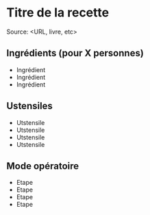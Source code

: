 # Titre de la recette

Source: <URL, livre, etc>

## Ingrédients (pour X personnes)

- Ingrédient
- Ingrédient
- Ingrédient

## Ustensiles

- Utstensile
- Utstensile
- Utstensile
- Utstensile

## Mode opératoire

- Etape
- Etape
- Etape
- Etape
